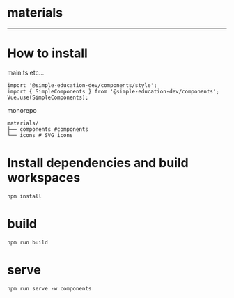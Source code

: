 # materials

---

# How to install

main.ts etc...

```
import '@simple-education-dev/components/style';
import { SimpleComponents } from '@simple-education-dev/components';
Vue.use(SimpleComponents);
```

monorepo

```
materials/
├── components #components
└── icons # SVG icons
```

# Install dependencies and build workspaces

```
npm install
```

# build

```
npm run build
```

# serve

```
npm run serve -w components
```
